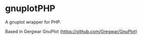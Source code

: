 # gnuplotPHP
A gnuplot wrapper for PHP.

Based in Gergwar GnuPlot (https://github.com/Gregwar/GnuPlot)
